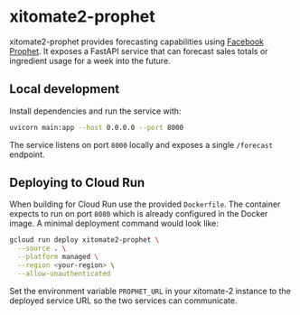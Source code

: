 # xitomate2-prophet


xitomate2-prophet provides forecasting capabilities using [Facebook Prophet](https://github.com/facebook/prophet). It exposes a FastAPI service that can forecast sales totals or ingredient usage for a week into the future.

## Local development

Install dependencies and run the service with:

```bash
uvicorn main:app --host 0.0.0.0 --port 8000
```

The service listens on port `8000` locally and exposes a single `/forecast` endpoint.

## Deploying to Cloud Run

When building for Cloud Run use the provided `Dockerfile`. The container expects to run on port `8080` which is already configured in the Docker image. A minimal deployment command would look like:

```bash
gcloud run deploy xitomate2-prophet \
  --source . \
  --platform managed \
  --region <your-region> \
  --allow-unauthenticated
```

Set the environment variable `PROPHET_URL` in your xitomate-2 instance to the deployed service URL so the two services can communicate.
